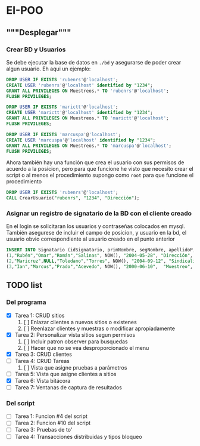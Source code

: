# EI-POO
## """Desplegar"""

### Crear BD y Usuarios
Se debe ejecutar la base de datos en `./bd` y asegurarse de 
poder crear algun usuario. Eh aqui un ejemplo:
```sql
DROP USER IF EXISTS 'rubenrs'@'localhost';
CREATE USER 'rubenrs'@'localhost' identified by "1234";
GRANT ALL PRIVILEGES ON Muestreos.* TO 'rubenrs'@'localhost';
FLUSH PRIVILEGES;

DROP USER IF EXISTS 'marictt'@'localhost';
CREATE USER 'marictt'@'localhost' identified by "1234";
GRANT ALL PRIVILEGES ON Muestreos.* TO 'marictt'@'localhost';
FLUSH PRIVILEGES;

DROP USER IF EXISTS 'marcuspa'@'localhost';
CREATE USER 'marcuspa'@'localhost' identified by "1234";
GRANT ALL PRIVILEGES ON Muestreos.* TO 'marcuspa'@'localhost';
FLUSH PRIVILEGES;
```

Ahora también hay una función que crea el usuario con sus permisos de
acuerdo a la posicion, pero para que funcione he visto que necesito 
crear el script o al menos el procedimiento supongo como `root` para
que funcione el procedimiento
```sql
DROP USER IF EXISTS 'rubenrs'@'localhost';
CALL CrearUsuario("rubenrs", "1234", "Dirección");
```

### Asignar un registro de signatario de la BD con el cliente creado
En el login se solicitaran los usuarios y contraseñas colocados
en mysql. También asegurese de incluir el campo de posicion,
y usuario en la bd, el usuario obvio correspondiente al usuario
creado en el punto anterior
```sql
INSERT INTO Signatario (idSignatario, primNombre, segNombre, apellidoP, apellidoM,fIngreso,fNacimiento, posicion, usuario) VALUES
(1,"Rubén","Omar","Román","Salinas", NOW(), "2004-05-28", "Dirección", "rubenrs@localhost"),
(2,"Maricruz",NULL,"Toledano","Torres", NOW(), "2004-09-12", "Sindicalizado", "marictt@localhost"),
(3,"Ian","Marcus","Prado","Acevedo", NOW(), "2000-06-10",  "Muestreo", "marcuspa@localhost");
```

## TODO list
### Del programa
- [x] Tarea 1: CRUD sitios
    1. [ ] Enlazar clientes a nuevos sitios o existenes
    2. [ ] Reenlazar clientes y muestras o modificar apropiadamente
- [x] Tarea 2: Personalizar vista sitios segun permisos
    1. [ ] Incluir patron observer para busquedas
    2. [ ] Hacer que no se vea desproporcionado el menu
- [x] Tarea 3: CRUD clientes
- [ ] Tarea 4: CRUD Tareas 
    1. [ ] Vista que asigne pruebas a parámetros
- [ ] Tarea 5: Vista que asigne clientes a sitios
- [x] Tarea 6: Vista bitácora
- [ ] Tarea 7: Ventanas de captura de resultados

### Del script
- [ ] Tarea 1: Funcion #4 del script
- [ ] Tarea 2: Funcion #10 del script
- [ ] Tarea 3: Pruebas de to'
- [ ] Tarea 4: Transacciones distribuidas y tipos bloqueo
